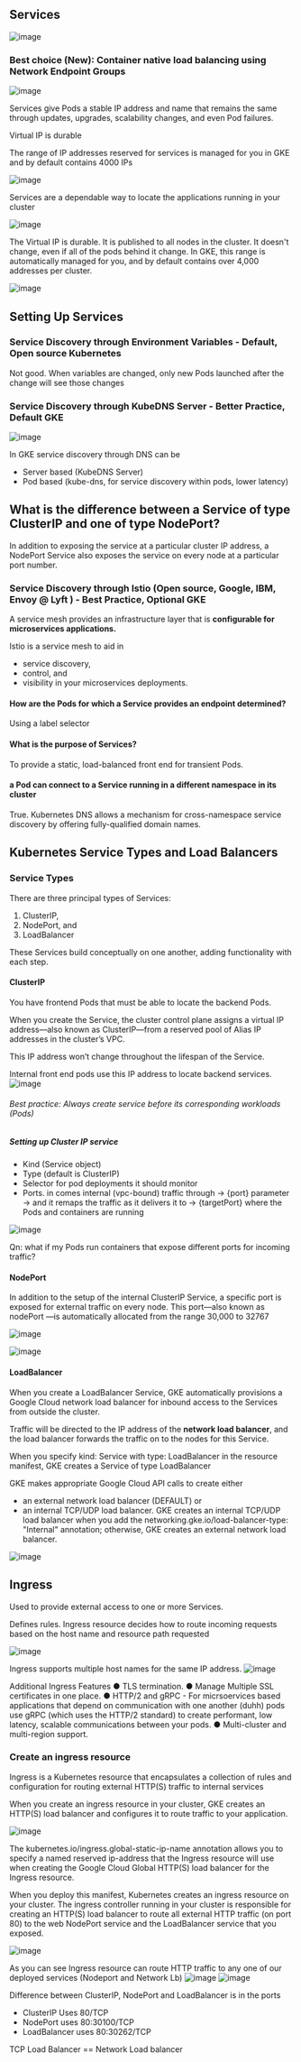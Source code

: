 ## Services
![image](https://user-images.githubusercontent.com/40435982/143942941-0f132813-037b-4947-a4c1-98598d2f2940.png)

### Best choice (New): Container native load balancing using Network Endpoint Groups
![image](https://user-images.githubusercontent.com/40435982/144496507-b30dc41c-d159-49a1-b222-c888b211ab17.png)

Services give Pods a stable IP address
and name that remains the same through updates, upgrades, scalability changes, and
even Pod failures. 

Virtual IP is durable

The range of IP addresses reserved for services is managed for you in GKE and by default contains 4000 IPs

![image](https://user-images.githubusercontent.com/40435982/143908666-f1d95e59-938d-4eaf-89fb-fca13c185d75.png)

Services are a dependable way to locate the
applications running in your cluster

![image](https://user-images.githubusercontent.com/40435982/143530536-05dfb2bd-c367-4198-9696-bf7be403f66e.png)

The Virtual IP is durable. It is published to all nodes in the cluster. It doesn't change,
even if all of the pods behind it change.
In GKE, this range is automatically managed for you, and by default contains over
4,000 addresses per cluster.

![image](https://user-images.githubusercontent.com/40435982/143530549-34eb2500-4f41-49e9-90a7-3dfe75d3aebb.png)
## Setting Up Services
### Service Discovery through Environment Variables - Default, Open source Kubernetes
Not good. When variables are changed, only new Pods launched after the change will see those changes

### Service Discovery through KubeDNS Server - Better Practice, Default GKE
![image](https://user-images.githubusercontent.com/40435982/143922553-ab38bff0-faca-4acb-ae65-e071c9a9ab7b.png)

In GKE service discovery through DNS can be 
- Server based (KubeDNS Server)
- Pod based (kube-dns, for service discovery within pods, lower latency)

## What is the difference between a Service of type ClusterIP and one of type NodePort?
In addition to exposing the service at a particular cluster IP address, a NodePort Service also exposes the service on every node at a particular port number.


### Service Discovery through Istio (Open source, Google, IBM, Envoy @ Lyft ) - Best Practice, Optional GKE

A service mesh provides an infrastructure layer that is **configurable for microservices
applications.** 

Istio is a service mesh to aid in 
- service discovery, 
- control, and 
- visibility in your microservices deployments. 

#### How are the Pods for which a Service provides an endpoint determined?
Using a label selector

#### What is the purpose of Services?
To provide a static, load-balanced front end for transient Pods.

#### a Pod can connect to a Service running in a different namespace in its cluster
True. Kubernetes DNS allows a mechanism for cross-namespace service discovery by offering fully-qualified domain names.

## Kubernetes Service Types and Load Balancers
### Service Types
There are three principal types of Services: 
1. ClusterIP, 
2. NodePort, and 
3. LoadBalancer

These Services build conceptually on one another, adding functionality with each
step. 

#### ClusterIP
You have frontend Pods that must be able to locate the backend
Pods.

When you create the Service, the cluster control plane assigns a virtual IP
address—also known as ClusterIP—from a reserved pool of Alias IP addresses in the
cluster’s VPC. 

This IP address won’t change throughout the lifespan of the Service.

Internal front end pods use this IP address to locate backend services.
![image](https://user-images.githubusercontent.com/40435982/143935659-1608926e-8821-410b-bc41-9d5fc5e1e384.png)

###### Best practice: Always create service before its corresponding workloads (Pods)

##### Setting up Cluster IP service
- Kind (Service object)
- Type (default is ClusterIP)
- Selector for pod deployments it should monitor 
- Ports. in comes internal (vpc-bound) traffic through -> {port} parameter -> and it remaps the traffic as it delivers it to -> {targetPort} where the Pods and containers are running

![image](https://user-images.githubusercontent.com/40435982/143935758-dc3640cf-f256-43f8-891a-a91c48583aa2.png)

Qn: what if my Pods run containers that expose different ports for incoming traffic?

#### NodePort
In addition to the setup of the internal ClusterIP Service, a specific port is exposed for
external traffic on every node. This port—also known as nodePort —is automatically
allocated from the range 30,000 to 32767

![image](https://user-images.githubusercontent.com/40435982/143933716-f9c9cdaf-7208-49b3-9ae0-13189b230b09.png)

![image](https://user-images.githubusercontent.com/40435982/143934831-d592ee32-860a-4f78-87f9-a6d9e7e63f82.png)

#### LoadBalancer

When you create a LoadBalancer Service, GKE automatically provisions a Google
Cloud network load balancer for inbound access to the Services from outside the
cluster. 

Traffic will be directed to the IP address of the **network load balancer**, and the
load balancer forwards the traffic on to the nodes for this Service.

When you specify kind: Service with type: LoadBalancer in the resource
manifest, GKE creates a Service of type LoadBalancer

GKE makes appropriate Google Cloud API calls to create either 
- an external network load balancer (DEFAULT) or 
- an internal TCP/UDP load balancer. GKE creates an internal TCP/UDP load balancer
when you add the networking.gke.io/load-balancer-type: "Internal"
annotation; otherwise, GKE creates an external network load balancer.


![image](https://user-images.githubusercontent.com/40435982/143939617-9632d9f7-fa6d-4713-a0cd-6da5e1d8f549.png)

## Ingress
Used to provide external access to one or more Services.

Defines rules. Ingress resource decides how to route incoming requests based on the host name and resource path requested

![image](https://user-images.githubusercontent.com/40435982/144127723-fea35303-6d74-49ff-ab05-d33afccc8d8a.png)

Ingress supports multiple host names for the same IP address.
![image](https://user-images.githubusercontent.com/40435982/144127781-856895a4-38fa-4875-a6bb-e3b373748087.png)

Additional Ingress Features
● TLS termination.
● Manage Multiple SSL certificates in one place.
● HTTP/2 and gRPC - For micrsoervices based applications that depend on communication with one another (duhh) pods use gRPC (which uses the HTTP/2 standard) to create performant, low latency, scalable communications between your pods.
● Multi-cluster and multi-region support.


### Create an ingress resource
Ingress is a Kubernetes resource that encapsulates a collection of rules and configuration for routing external HTTP(S) traffic to internal services

When you create an ingress resource in your cluster, GKE creates an HTTP(S) load balancer and configures it to route traffic to your application.

![image](https://user-images.githubusercontent.com/40435982/144334949-92e9e02c-eef9-48c7-8744-6ae980f30dea.png)

The kubernetes.io/ingress.global-static-ip-name annotation allows you to specify a named reserved ip-address that the Ingress resource will use when creating the Google Cloud Global HTTP(S) load balancer for the Ingress resource.

When you deploy this manifest, Kubernetes creates an ingress resource on your cluster. The ingress controller running in your cluster is responsible for creating an HTTP(S) load balancer to route all external HTTP traffic (on port 80) to the web NodePort service and the LoadBalancer service that you exposed.

![image](https://user-images.githubusercontent.com/40435982/144335422-22847d28-dab4-4a91-84b7-69a528414826.png)

As you can see Ingress resource can route HTTP traffic to any one of our deployed services (Nodeport and Network Lb)
![image](https://user-images.githubusercontent.com/40435982/144333177-25ceb088-426a-41a8-95c3-891d7f5fc59e.png)
![image](https://user-images.githubusercontent.com/40435982/144334073-10adb0c1-6446-421c-b858-8f732d02f4a2.png)

Difference between ClusterIP, NodePort and LoadBalancer is in the ports
- ClusterIP Uses 80/TCP
- NodePort uses 80:30100/TCP
- LoadBalancer uses 80:30262/TCP

TCP Load Balancer == Network Load balancer




